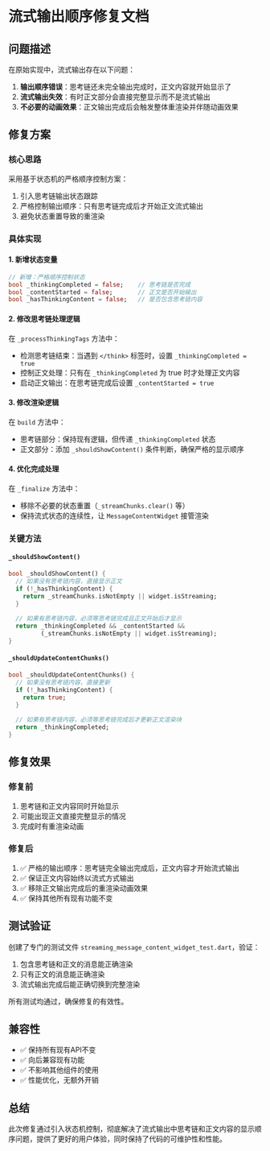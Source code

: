 # 流式输出顺序修复文档

## 问题描述

在原始实现中，流式输出存在以下问题：

1. **输出顺序错误**：思考链还未完全输出完成时，正文内容就开始显示了
2. **流式输出失效**：有时正文部分会直接完整显示而不是流式输出
3. **不必要的动画效果**：正文输出完成后会触发整体重渲染并伴随动画效果

## 修复方案

### 核心思路

采用基于状态机的严格顺序控制方案：

1. 引入思考链输出状态跟踪
2. 严格控制输出顺序：只有思考链完成后才开始正文流式输出
3. 避免状态重置导致的重渲染

### 具体实现

#### 1. 新增状态变量

```dart
// 新增：严格顺序控制状态
bool _thinkingCompleted = false;    // 思考链是否完成
bool _contentStarted = false;       // 正文是否开始输出
bool _hasThinkingContent = false;   // 是否包含思考链内容
```

#### 2. 修改思考链处理逻辑

在 `_processThinkingTags` 方法中：

- 检测思考链结束：当遇到 `</think>` 标签时，设置 `_thinkingCompleted = true`
- 控制正文处理：只有在 `_thinkingCompleted` 为 true 时才处理正文内容
- 启动正文输出：在思考链完成后设置 `_contentStarted = true`

#### 3. 修改渲染逻辑

在 `build` 方法中：

- 思考链部分：保持现有逻辑，但传递 `_thinkingCompleted` 状态
- 正文部分：添加 `_shouldShowContent()` 条件判断，确保严格的显示顺序

#### 4. 优化完成处理

在 `_finalize` 方法中：

- 移除不必要的状态重置（`_streamChunks.clear()` 等）
- 保持流式状态的连续性，让 `MessageContentWidget` 接管渲染

### 关键方法

#### `_shouldShowContent()`

```dart
bool _shouldShowContent() {
  // 如果没有思考链内容，直接显示正文
  if (!_hasThinkingContent) {
    return _streamChunks.isNotEmpty || widget.isStreaming;
  }
  
  // 如果有思考链内容，必须等思考链完成且正文开始后才显示
  return _thinkingCompleted && _contentStarted && 
         (_streamChunks.isNotEmpty || widget.isStreaming);
}
```

#### `_shouldUpdateContentChunks()`

```dart
bool _shouldUpdateContentChunks() {
  // 如果没有思考链内容，直接更新
  if (!_hasThinkingContent) {
    return true;
  }
  
  // 如果有思考链内容，必须等思考链完成后才更新正文渲染块
  return _thinkingCompleted;
}
```

## 修复效果

### 修复前

1. 思考链和正文内容同时开始显示
2. 可能出现正文直接完整显示的情况
3. 完成时有重渲染动画

### 修复后

1. ✅ 严格的输出顺序：思考链完全输出完成后，正文内容才开始流式输出
2. ✅ 保证正文内容始终以流式方式输出
3. ✅ 移除正文输出完成后的重渲染动画效果
4. ✅ 保持其他所有现有功能不变

## 测试验证

创建了专门的测试文件 `streaming_message_content_widget_test.dart`，验证：

1. 包含思考链和正文的消息能正确渲染
2. 只有正文的消息能正确渲染
3. 流式输出完成后能正确切换到完整渲染

所有测试均通过，确保修复的有效性。

## 兼容性

- ✅ 保持所有现有API不变
- ✅ 向后兼容现有功能
- ✅ 不影响其他组件的使用
- ✅ 性能优化，无额外开销

## 总结

此次修复通过引入状态机控制，彻底解决了流式输出中思考链和正文内容的显示顺序问题，提供了更好的用户体验，同时保持了代码的可维护性和性能。
